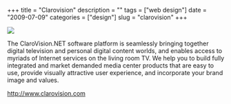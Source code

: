 +++
title = "Clarovision"
description = ""
tags = ["web design"]
date = "2009-07-09"
categories = ["design"]
slug = "clarovision"
+++


 

  <div id="screens-thumbs" class="clearfix">
    <div class="txt-center" id="design-submission"><a href="http://www.clarovision.com/"><img id='bluga-thumbnail-1816' class='bluga-thumbnail large' src='/media/bluga/
wt4a55fe6126a60_1.jpg'/></a></div>  
  </div>   
<p>The ClaroVision.NET software platform is seamlessly bringing together digital television and personal digital content worlds, and enables access to myriads of Internet services on the living room TV. We help you to build fully integrated and market demanded media center products that are easy to use, provide visually attractive user experience, and incorporate your brand image and values. </p>
<p><a href="http://www.clarovision.com/">http://www.clarovision.com</a></p>




